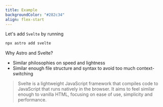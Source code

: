 ```yaml
---
title: Example
backgroundColor: "#282c34"
align: flex-start
---
```


Let's add `Svelte` by running

```bash
npx astro add svelte
```

Why Astro and Svelte?

- Similar philosophies on speed and lightness
- Similar enough file structure and syntax to avoid too much context-switching

> Svelte is a lightweight JavaScript framework that compiles code to JavaScript that runs natively in the browser. It aims to feel similar enough to vanilla HTML, focusing on ease of use, simplicity and performance.
